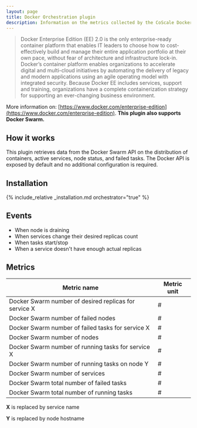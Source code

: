 ```yaml
---
layout: page
title: Docker Orchestration plugin
description: Information on the metrics collected by the CoScale Docker Swarm plugin.
---
```


> Docker Enterprise Edition (EE) 2.0 is the only enterprise-ready container platform that enables IT leaders to choose how to cost-effectively build and manage their entire application portfolio at their own pace, without fear of architecture and infrastructure lock-in. Docker’s container platform enables organizations to accelerate digital and multi-cloud initiatives by automating the delivery of legacy and modern applications using an agile operating model with integrated security. Because Docker EE includes services, support and training, organizations have a complete containerization strategy for supporting an ever-changing business environment.

More information on: [https://www.docker.com/enterprise-edition](https://www.docker.com/enterprise-edition). **This plugin also supports Docker Swarm.**

## How it works

This plugin retrieves data from the Docker Swarm API on the distribution of containers, active services, node status, and failed tasks. The Docker API is exposed by default and no additional configuration is required.

## Installation

{% include_relative _installation.md orchestrator="true" %}

## Events

* When node is draining
* When services change their desired replicas count
* When tasks start/stop
* When a service doesn't have enough actual replicas

## Metrics

| Metric name                                           | Metric unit |
|-------------------------------------------------------|-------------|
| Docker Swarm number of desired replicas for service X | #           |
| Docker Swarm number of failed nodes                   | #           |
| Docker Swarm number of failed tasks for service X     | #           |
| Docker Swarm number of nodes                          | #           |
| Docker Swarm number of running tasks for service X    | #           |
| Docker Swarm number of running tasks on node Y        | #           |
| Docker Swarm number of services                       | #           |
| Docker Swarm total number of failed tasks             | #           |
| Docker Swarm total number of running tasks            | #           |

**X** is replaced by service name

**Y** is replaced by node hostname
